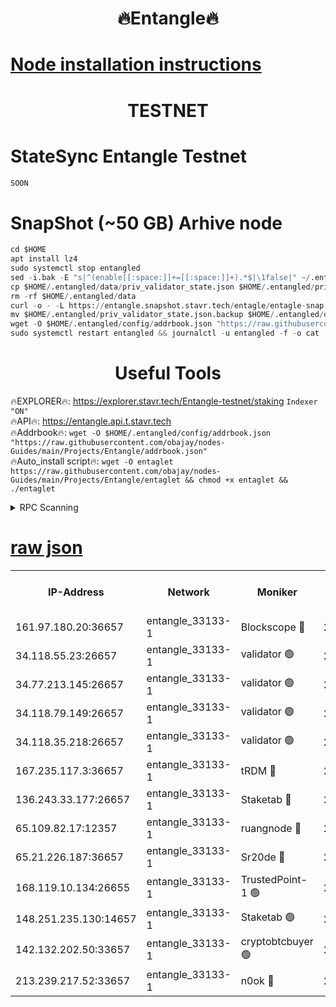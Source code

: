 <h1 align="center"> 🔥Entangle🔥</h1>

[Node installation instructions](https://github.com/obajay/nodes-Guides/tree/main/Projects/Entangle)
=

<h1 align="center"> TESTNET</h1>

# StateSync Entangle Testnet
```python
SOON
```
# SnapShot (~50 GB) Arhive node
```python
cd $HOME
apt install lz4
sudo systemctl stop entangled
sed -i.bak -E "s|^(enable[[:space:]]+=[[:space:]]+).*$|\1false|" ~/.entangled/config/config.toml
cp $HOME/.entangled/data/priv_validator_state.json $HOME/.entangled/priv_validator_state.json.backup
rm -rf $HOME/.entangled/data
curl -o - -L https://entangle.snapshot.stavr.tech/entagle/entagle-snap.tar.lz4 | lz4 -c -d - | tar -x -C $HOME/.entangled --strip-components 2
mv $HOME/.entangled/priv_validator_state.json.backup $HOME/.entangled/data/priv_validator_state.json
wget -O $HOME/.entangled/config/addrbook.json "https://raw.githubusercontent.com/obajay/nodes-Guides/main/Projects/Entangle/addrbook.json"
sudo systemctl restart entangled && journalctl -u entangled -f -o cat
```
 <h1 align="center"> Useful Tools</h1>
 
🔥EXPLORER🔥: https://explorer.stavr.tech/Entangle-testnet/staking        `Indexer "ON"` \
🔥API🔥:      https://entangle.api.t.stavr.tech \
🔥Addrbook🔥: ```wget -O $HOME/.entangled/config/addrbook.json "https://raw.githubusercontent.com/obajay/nodes-Guides/main/Projects/Entangle/addrbook.json"``` \
🔥Auto_install script🔥:  `wget -O entaglet https://raw.githubusercontent.com/obajay/nodes-Guides/main/Projects/Entangle/entaglet && chmod +x entaglet && ./entaglet`


<details>
<summary>RPC Scanning</summary>

<h2 align="center"> We scan nodes in real time every 4 hours. And we provide the final result of RPC endpoints.
We cannot influence the operation of these nodes in any way. </h2>


```python
If Voting Power is higher than 0 --> then the Node is a validator of the network and may be subject to attack and be a potential threat to the chain.
```
```python
We marked such validators with a red symbol
```

</details>

[raw json](https://rpc-check.entangt.stavr.tech/entangt/rpc-entangt-result.json)
=


<table><tr><th>IP-Address</th><th>Network</th><th>Moniker</th><th>Latest Block Height</th><th>Earliest Block Height</th><th>Catching Up</th><th>Tx Index</th><th>Voting Power</th><th>Scan Time</th></tr><tr><td>161.97.180.20:36657</td><td>entangle_33133-1</td><td>Blockscope 🔴</td><td>2836520</td><td>1</td><td>False</td><td>off</td><td>309761262199940</td><td>2024-03-27T19:02:59.288034606UTC</td></tr><tr><td>34.118.55.23:26657</td><td>entangle_33133-1</td><td>validator 🟢</td><td>2836521</td><td>1</td><td>False</td><td>on</td><td>0</td><td>2024-03-27T19:03:01.959177599UTC</td></tr><tr><td>34.77.213.145:26657</td><td>entangle_33133-1</td><td>validator 🟢</td><td>2836521</td><td>1</td><td>False</td><td>on</td><td>0</td><td>2024-03-27T19:03:04.296911445UTC</td></tr><tr><td>34.118.79.149:26657</td><td>entangle_33133-1</td><td>validator 🟢</td><td>2836523</td><td>1</td><td>False</td><td>on</td><td>0</td><td>2024-03-27T19:03:17.316361815UTC</td></tr><tr><td>34.118.35.218:26657</td><td>entangle_33133-1</td><td>validator 🟢</td><td>2836524</td><td>1</td><td>False</td><td>on</td><td>0</td><td>2024-03-27T19:03:19.692183986UTC</td></tr><tr><td>167.235.117.3:36657</td><td>entangle_33133-1</td><td>tRDM 🔴</td><td>2836524</td><td>1</td><td>False</td><td>on</td><td>216776925020225</td><td>2024-03-27T19:03:19.959242344UTC</td></tr><tr><td>136.243.33.177:26657</td><td>entangle_33133-1</td><td>Staketab 🔴</td><td>2836523</td><td>660001</td><td>False</td><td>on</td><td>181153136618817</td><td>2024-03-27T19:03:12.662116788UTC</td></tr><tr><td>65.109.82.17:12357</td><td>entangle_33133-1</td><td>ruangnode 🔴</td><td>2836520</td><td>1312001</td><td>False</td><td>off</td><td>661282970041220</td><td>2024-03-27T19:02:59.635655653UTC</td></tr><tr><td>65.21.226.187:36657</td><td>entangle_33133-1</td><td>Sr20de 🔴</td><td>2836520</td><td>2049001</td><td>False</td><td>off</td><td>29534655065001</td><td>2024-03-27T19:02:56.815385199UTC</td></tr><tr><td>168.119.10.134:26655</td><td>entangle_33133-1</td><td>TrustedPoint-1 🟢</td><td>2836524</td><td>2268001</td><td>False</td><td>off</td><td>0</td><td>2024-03-27T19:03:20.181304918UTC</td></tr><tr><td>148.251.235.130:14657</td><td>entangle_33133-1</td><td>Staketab 🟢</td><td>2836520</td><td>2617001</td><td>False</td><td>off</td><td>0</td><td>2024-03-27T19:02:56.495321914UTC</td></tr><tr><td>142.132.202.50:33657</td><td>entangle_33133-1</td><td>cryptobtcbuyer 🟢</td><td>2836520</td><td>2736520</td><td>False</td><td>off</td><td>0</td><td>2024-03-27T19:02:59.062908467UTC</td></tr><tr><td>213.239.217.52:33657</td><td>entangle_33133-1</td><td>n0ok 🔴</td><td>2836523</td><td>2736523</td><td>False</td><td>off</td><td>46611099669956490</td><td>2024-03-27T19:03:14.947768755UTC</td></tr></table>
